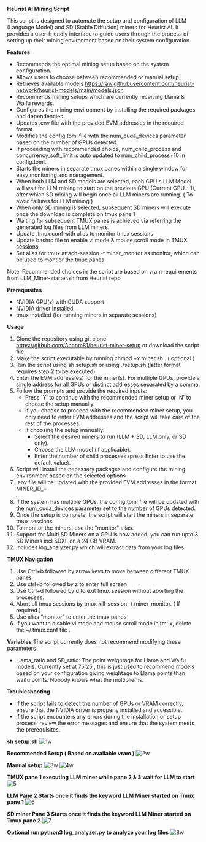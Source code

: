 **Heurist AI Mining Script**

This script is designed to automate the setup and configuration of LLM (Language Model) and SD (Stable Diffusion) miners for Heurist AI. It provides a user-friendly interface to guide users through the process of setting up their mining environment based on their system configuration.

**Features**
* Recommends the optimal mining setup based on the system configuration.
* Allows users to choose between recommended or manual setup.
* Retrieves available models https://raw.githubusercontent.com/heurist-network/heurist-models/main/models.json
* Recommends mining setups which are currently receiving Llama & Waifu rewards.
* Configures the mining environment by installing the required packages and dependencies.
* Updates .env file with the provided EVM addresses in the required format.
* Modifies the config.toml file with the num_cuda_devices parameter based on the number of GPUs detected.
* If proceeding with recommended choice, num_child_process and concurrency_soft_limit is auto updated to num_child_process+10 in    
  config.toml.
* Starts the miners in separate tmux panes within a single window for easy monitoring and management.
* When both LLM and SD models are selected, each GPU's LLM Model will wait for LLM mining to start on the previous GPU (Current GPU - 1), after which SD mining will begin once all LLM miners are running. ( To avoid failures for LLM mining )
* When only SD mining is selected, subsequent SD miners will execute once the download is complete on tmux pane 1
* Waiting for subsequent TMUX panes is achieved via referring the generated log files from LLM miners.
* Update .tmux.conf with alias to monitor tmux sessions 
* Update bashrc file to enable vi mode & mouse scroll mode in TMUX sessions.
* Set alias for tmux attach-session -t miner_monitor as monitor, which can be used to montior the tmux panes

Note: Recommended choices in the script are based on vram requirements from LLM_Miner-starter.sh from Heurist repo

**Prerequisites**
* NVIDIA GPU(s) with CUDA support
* NVIDIA driver installed
* tmux installed (for running miners in separate sessions)

**Usage**
1. Clone the repository using git clone https://github.com/Anonm81/heurist-miner-setup or download the script file.
2. Make the script executable by running chmod +x miner.sh . ( optional )
3. Run the script using sh setup.sh or using ./setup.sh  (latter format requires step 2 to be executed)
4. Enter the EVM address(es) for the miner(s). For multiple GPUs, provide a single address for all GPUs or distinct addresses separated by a comma.
5. Follow the prompts and provide the required inputs:
    * Press 'Y' to continue with the recommended miner setup or 'N' to choose the setup manually.
    * If you choose to proceed with the recommended miner setup, you only need to enter EVM addresses and the script will take care of 
      the rest of the processes.
    * If choosing the setup manually:
        * Select the desired miners to run (LLM + SD, LLM only, or SD only).
        * Choose the LLM model (if applicable).
        * Enter the number of child processes (press Enter to use the default value).
6. Script will install the necessary packages and configure the mining environment based on the selected options.
7. .env file will be updated with the provided EVM addresses in the format MINER_ID_<index>=<address>.
8. If the system has multiple GPUs, the config.toml file will be updated with the num_cuda_devices parameter set to the number of GPUs detected.
9. Once the setup is complete, the script will start the miners in separate tmux sessions.
10. To monitor the miners, use the "monitor" alias.
11. Support for Multi SD Miners on a GPU is now added, you can run upto 3 SD Miners incl SDXL on a 24 GB VRAM.
12. Includes log_analyzer.py which will extract data from your log files.

**TMUX Navigation**
1. Use Ctrl+b followed by arrow keys to move between different TMUX panes
2. Use ctrl+b followed by z to enter full screen
3. Use Ctrl+d followed by d to exit tmux session without aborting the processes.
4. Abort all tmux sessions by tmux kill-session -t miner_monitor. ( If required )
5. Use alias “monitor” to enter the tmux panes
6. If you want to disable vi mode and mouse scroll mode in tmux, delete the ~/.tmux.conf file .

**Variables**
The script currently does not recommend modifying these parameters
* Llama_ratio and SD_ratio: The point weightage for Llama and Waifu models. Currently set at 75:25 , this is just used to recommend models based on your configuration giving weightage to Llama points than waifu points. Nobody knows what the multiplier is.

**Troubleshooting**
* If the script fails to detect the number of GPUs or VRAM correctly, ensure that the NVIDIA driver is properly installed and accessible.
* If the script encounters any errors during the installation or setup process, review the error messages and ensure that the system meets the prerequisites.

**sh setup.sh**
![1w](https://github.com/Messierig82/Heurist_Miner_Setup/assets/106718401/23a7c119-48f4-45e8-be21-90c5c7db9a60)

**Recommended Setup ( Based on available vram )**
![2w](https://github.com/Messierig82/Heurist_Miner_Setup/assets/106718401/a65bd637-6ed2-41b3-91b6-9f63aa943c48)

**Manual setup**
![3w](https://github.com/Messierig82/Heurist_Miner_Setup/assets/106718401/c2e231a9-f9bd-4b4c-b1c8-a3594a660568)
![4w](https://github.com/Messierig82/Heurist_Miner_Setup/assets/106718401/9a420a49-bf20-4653-b5e9-d477032e3798)

**TMUX pane 1 executing LLM miner while pane 2 & 3 wait for LLM to start**
![5](https://github.com/Messierig82/Heurist_Miner_Setup/assets/106718401/d2d85237-bb87-4712-9792-22c7bee19d79)

**LLM Pane 2 Starts once it finds the keyword LLM Miner started on Tmux pane 1**
![6](https://github.com/Messierig82/Heurist_Miner_Setup/assets/106718401/49ddcb0b-8b57-4c5a-a620-c7e916a3f849)

**SD miner Pane 3 Starts once it finds the keyword LLM Miner started on Tmux pane 2**
![7](https://github.com/Messierig82/Heurist_Miner_Setup/assets/106718401/18102a74-0a8b-47cd-8250-99918302189a)

**Optional run python3 log_analyzer.py to analyze your log files**
![8w](https://github.com/Messierig82/Heurist_Miner_Setup/assets/106718401/0e80957e-db57-47cb-89cd-50177ab749a9)




